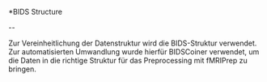 *BIDS Structure 

--

Zur Vereinheitlichung der Datenstruktur wird die BIDS-Struktur verwendet. 
Zur automatisierten Umwandlung wurde hierfür BIDSCoiner verwendet, um die Daten in die richtige Struktur
für das Preprocessing mit fMRIPrep zu bringen. 

